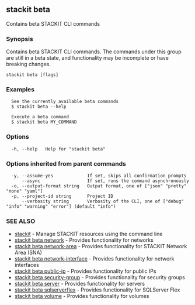 ## stackit beta

Contains beta STACKIT CLI commands

### Synopsis

Contains beta STACKIT CLI commands.
The commands under this group are still in a beta state, and functionality may be incomplete or have breaking changes.

```
stackit beta [flags]
```

### Examples

```
  See the currently available beta commands
  $ stackit beta --help

  Execute a beta command
  $ stackit beta MY_COMMAND
```

### Options

```
  -h, --help   Help for "stackit beta"
```

### Options inherited from parent commands

```
  -y, --assume-yes             If set, skips all confirmation prompts
      --async                  If set, runs the command asynchronously
  -o, --output-format string   Output format, one of ["json" "pretty" "none" "yaml"]
  -p, --project-id string      Project ID
      --verbosity string       Verbosity of the CLI, one of ["debug" "info" "warning" "error"] (default "info")
```

### SEE ALSO

* [stackit](./stackit.md)	 - Manage STACKIT resources using the command line
* [stackit beta network](./stackit_beta_network.md)	 - Provides functionality for networks
* [stackit beta network-area](./stackit_beta_network-area.md)	 - Provides functionality for STACKIT Network Area (SNA)
* [stackit beta network-interface](./stackit_beta_network-interface.md)	 - Provides functionality for network interfaces
* [stackit beta public-ip](./stackit_beta_public-ip.md)	 - Provides functionality for public IPs
* [stackit beta security-group](./stackit_beta_security-group.md)	 - Provides functionality for security groups
* [stackit beta server](./stackit_beta_server.md)	 - Provides functionality for servers
* [stackit beta sqlserverflex](./stackit_beta_sqlserverflex.md)	 - Provides functionality for SQLServer Flex
* [stackit beta volume](./stackit_beta_volume.md)	 - Provides functionality for volumes

